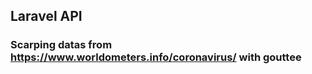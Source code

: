 ##  Laravel API  
### Scarping datas from https://www.worldometers.info/coronavirus/ with gouttee  
  
